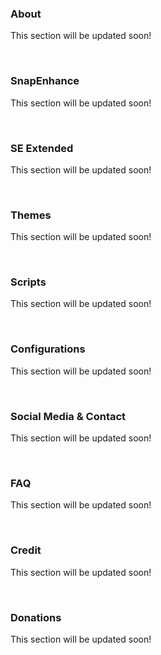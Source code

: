 ### About
This section will be updated soon!

<br>  

### SnapEnhance
This section will be updated soon!

<br>  

### SE Extended
This section will be updated soon!

<br>  

### Themes
This section will be updated soon!

<br>  

### Scripts
This section will be updated soon!

<br>  

### Configurations
This section will be updated soon!

<br>  

### Social Media & Contact
This section will be updated soon!

<br>  

### FAQ
This section will be updated soon!

<br>  

### Credit
This section will be updated soon!

<br>  

### Donations
This section will be updated soon!
